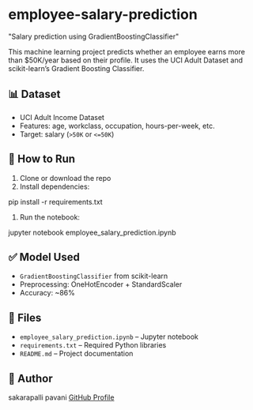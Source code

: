 # employee-salary-prediction
"Salary prediction using GradientBoostingClassifier"


This machine learning project predicts whether an employee earns more than $50K/year based on their profile. It uses the UCI Adult Dataset and scikit-learn’s Gradient Boosting Classifier.

## 📊 Dataset
- UCI Adult Income Dataset
- Features: age, workclass, occupation, hours-per-week, etc.
- Target: salary (`>50K` or `<=50K`)

## 🚀 How to Run
1. Clone or download the repo
2. Install dependencies:

pip install -r requirements.txt
1. Run the notebook:

jupyter notebook employee_salary_prediction.ipynb

## ✅ Model Used
- `GradientBoostingClassifier` from scikit-learn
- Preprocessing: OneHotEncoder + StandardScaler
- Accuracy: ~86%

## 📁 Files
- `employee_salary_prediction.ipynb` – Jupyter notebook
- `requirements.txt` – Required Python libraries
- `README.md` – Project documentation

## 👤 Author
sakarapalli pavani 
[GitHub Profile](https://github.com/SakarapalliPavani)  
